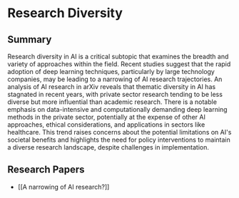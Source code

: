 # Research Diversity

## Summary
 Research diversity in AI is a critical subtopic that examines the breadth and variety of approaches within the field. Recent studies suggest that the rapid adoption of deep learning techniques, particularly by large technology companies, may be leading to a narrowing of AI research trajectories. An analysis of AI research in arXiv reveals that thematic diversity in AI has stagnated in recent years, with private sector research tending to be less diverse but more influential than academic research. There is a notable emphasis on data-intensive and computationally demanding deep learning methods in the private sector, potentially at the expense of other AI approaches, ethical considerations, and applications in sectors like healthcare. This trend raises concerns about the potential limitations on AI's societal benefits and highlights the need for policy interventions to maintain a diverse research landscape, despite challenges in implementation.
## Research Papers

- [[A narrowing of AI research?]]

